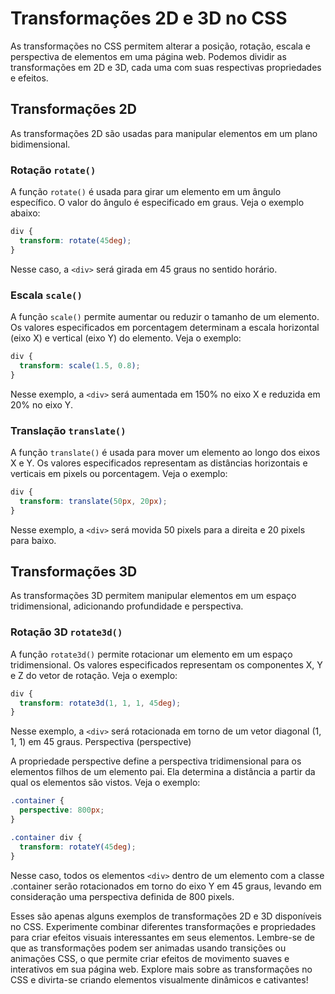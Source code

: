 # Transformações 2D e 3D no CSS

As transformações no CSS permitem alterar a posição, rotação, escala e perspectiva de elementos em uma página web. Podemos dividir as transformações em 2D e 3D, cada uma com suas respectivas propriedades e efeitos.

## Transformações 2D

As transformações 2D são usadas para manipular elementos em um plano bidimensional.

### Rotação ``rotate()``

A função ``rotate()`` é usada para girar um elemento em um ângulo específico. O valor do ângulo é especificado em graus. Veja o exemplo abaixo:

```css
div {
  transform: rotate(45deg);
}
```

Nesse caso, a ``<div>`` será girada em 45 graus no sentido horário.

### Escala ``scale()``

A função ``scale()`` permite aumentar ou reduzir o tamanho de um elemento. Os valores especificados em porcentagem determinam a escala horizontal (eixo X) e vertical (eixo Y) do elemento. Veja o exemplo:

```css
div {
  transform: scale(1.5, 0.8);
}
```

Nesse exemplo, a ``<div>`` será aumentada em 150% no eixo X e reduzida em 20% no eixo Y.

### Translação ``translate()``

A função ``translate()`` é usada para mover um elemento ao longo dos eixos X e Y. Os valores especificados representam as distâncias horizontais e verticais em pixels ou porcentagem. Veja o exemplo:

```css
div {
  transform: translate(50px, 20px);
}
```

Nesse exemplo, a ``<div>`` será movida 50 pixels para a direita e 20 pixels para baixo.

## Transformações 3D

As transformações 3D permitem manipular elementos em um espaço tridimensional, adicionando profundidade e perspectiva.

### Rotação 3D ``rotate3d()``

A função ``rotate3d()`` permite rotacionar um elemento em um espaço tridimensional. Os valores especificados representam os componentes X, Y e Z do vetor de rotação. Veja o exemplo:

```css
div {
  transform: rotate3d(1, 1, 1, 45deg);
}
```

Nesse exemplo, a ``<div>`` será rotacionada em torno de um vetor diagonal (1, 1, 1) em 45 graus.
Perspectiva (perspective)

A propriedade perspective define a perspectiva tridimensional para os elementos filhos de um elemento pai. Ela determina a distância a partir da qual os elementos são vistos. Veja o exemplo:

```css
.container {
  perspective: 800px;
}

.container div {
  transform: rotateY(45deg);
}
```

Nesse caso, todos os elementos ``<div>`` dentro de um elemento com a classe .container serão rotacionados em torno do eixo Y em 45 graus, levando em consideração uma perspectiva definida de 800 pixels.

Esses são apenas alguns exemplos de transformações 2D e 3D disponíveis no CSS. Experimente combinar diferentes transformações e propriedades para criar efeitos visuais interessantes em seus elementos. Lembre-se de que as transformações podem ser animadas usando transições ou animações CSS, o que permite criar efeitos de movimento suaves e interativos em sua página web. Explore mais sobre as transformações no CSS e divirta-se criando elementos visualmente dinâmicos e cativantes!